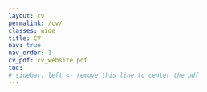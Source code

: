 ```yaml
---
layout: cv
permalink: /cv/
classes: wide
title: CV
nav: true
nav_order: 1
cv_pdf: cv_website.pdf
toc:
# sidebar: left <- remove this line to center the pdf
---
```

